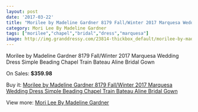 ```yaml
---
layout: post
date: '2017-03-22'
title: "Morilee by Madeline Gardner 8179 Fall/Winter 2017 Marquesa Wedding Dress Simple Beading Chapel Train Bateau Aline Bridal Gown"
category: Mori Lee By Madeline Gardner
tags: ["morilee","chapel","bridal","dress","marquesa"]
image: http://img.granddressy.com/23814-thickbox_default/morilee-by-madeline-gardner-8179-fall-winter-2017-marquesa-wedding-dress-simple-beading-chapel-train-bateau-aline-bridal-gown.jpg
---
```

Morilee by Madeline Gardner 8179 Fall/Winter 2017 Marquesa Wedding Dress Simple Beading Chapel Train Bateau Aline Bridal Gown

On Sales: **$359.98**
<a href="https://www.granddressy.com/en/mori-lee-by-madeline-gardner/22551-morilee-by-madeline-gardner-8179-fall-winter-2017-marquesa-wedding-dress-simple-beading-chapel-train-bateau-aline-bridal-gown.html"><amp-img layout="responsive" width="600" height="600" src="//img.granddressy.com/23814-thickbox_default/morilee-by-madeline-gardner-8179-fall-winter-2017-marquesa-wedding-dress-simple-beading-chapel-train-bateau-aline-bridal-gown.jpg" alt="Morilee by Madeline Gardner 8179 Fall/Winter 2017 Marquesa Wedding Dress Simple Beading Chapel Train Bateau Aline Bridal Gown 0" /></a>
<a href="https://www.granddressy.com/en/mori-lee-by-madeline-gardner/22551-morilee-by-madeline-gardner-8179-fall-winter-2017-marquesa-wedding-dress-simple-beading-chapel-train-bateau-aline-bridal-gown.html"><amp-img layout="responsive" width="600" height="600" src="//img.granddressy.com/23815-thickbox_default/morilee-by-madeline-gardner-8179-fall-winter-2017-marquesa-wedding-dress-simple-beading-chapel-train-bateau-aline-bridal-gown.jpg" alt="Morilee by Madeline Gardner 8179 Fall/Winter 2017 Marquesa Wedding Dress Simple Beading Chapel Train Bateau Aline Bridal Gown 1" /></a>

Buy it: [Morilee by Madeline Gardner 8179 Fall/Winter 2017 Marquesa Wedding Dress Simple Beading Chapel Train Bateau Aline Bridal Gown](https://www.granddressy.com/en/mori-lee-by-madeline-gardner/22551-morilee-by-madeline-gardner-8179-fall-winter-2017-marquesa-wedding-dress-simple-beading-chapel-train-bateau-aline-bridal-gown.html "Morilee by Madeline Gardner 8179 Fall/Winter 2017 Marquesa Wedding Dress Simple Beading Chapel Train Bateau Aline Bridal Gown")

View more: [Mori Lee By Madeline Gardner](https://www.granddressy.com/en/4-mori-lee-by-madeline-gardner "Mori Lee By Madeline Gardner")